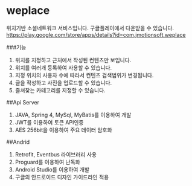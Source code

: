# weplace
위치기반 소셜네트워크 서비스입니다.
구글플레이에서 다운받을 수 있습니다.
https://play.google.com/store/apps/details?id=com.jmotionsoft.weplace
	
###기능
1. 위치를 지정하고 근처에서 작성된 컨텐츠만 보입니다.
2. 위치를 여러개 등록하여 사용할 수 있습니다.
3. 지정 위치의 사용자 수에 따라서 컨텐츠 검색범위가 변경됩니다.
4. 글을 작성하고 사진을 업로드할 수 있습니다.
5. 즐쳐찾는 카테고리를 지정할 수 있습니다.

##Api Server	
1. JAVA, Spring 4, MySql, MyBatis를 이용하여 개발
2. JWT를 이용하여 토큰 API인증
3. AES 256bit을 이용하여 주요 데이터 암호화
		
##Andrid
1. Retrofit, Eventbus 라이브러리 사용
2. Proguard를 이용하여 난독화
3. Android Studio를 이용하여 개발
4. 구글의 안드로이드 디자인 가이드라인 적용
